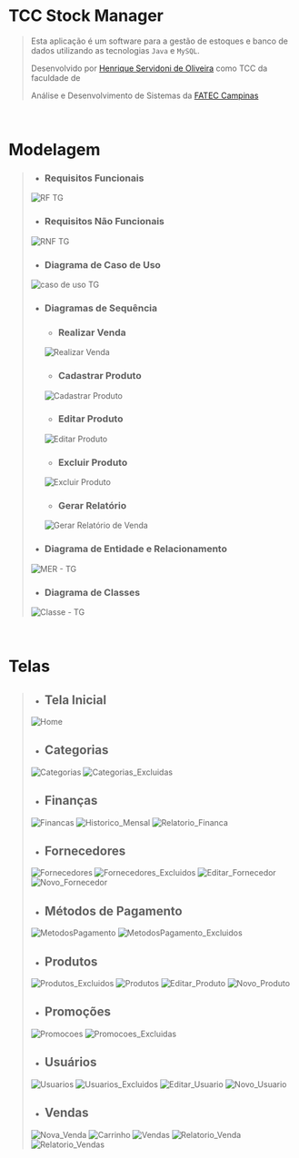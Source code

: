 # TCC Stock Manager

> Esta aplicação é um software para a gestão de estoques e banco de dados utilizando as tecnologias `Java` e `MySQL`.
> 
> Desenvolvido por [Henrique Servidoni de Oliveira](https://www.linkedin.com/in/ricksoliveira/) como TCC da faculdade de
> 
> Análise e Desenvolvimento de Sistemas da [FATEC Campinas](https://www.fateccampinas.com.br/site/)

<br/>

# Modelagem

> - ### Requisitos Funcionais
> ![RF TG](https://user-images.githubusercontent.com/68413884/139557047-9ce898d8-9955-453a-9986-8e61284426bb.png)
> 
> - ### Requisitos Não Funcionais
> ![RNF TG](https://user-images.githubusercontent.com/68413884/139557048-bcf16f2b-0a04-4fd5-8961-e3f1791cb91c.png)
> 
> - ### Diagrama de Caso de Uso
> ![caso de uso TG](https://user-images.githubusercontent.com/68413884/141940468-94b1e16d-5d31-415c-b3ff-c4faab6ed5e6.png)
> 
> - ### Diagramas de Sequência
>   - ### Realizar Venda
>   ![Realizar Venda](https://user-images.githubusercontent.com/68413884/139557041-c38b928a-f74e-417f-85af-eaf3962fc56c.png)
>   
>   - ### Cadastrar Produto
>   ![Cadastrar Produto](https://user-images.githubusercontent.com/68413884/139557038-62f87c0b-0492-48e7-89c6-54cbfd7d60ba.png)
>   
>   - ### Editar Produto
>   ![Editar Produto](https://user-images.githubusercontent.com/68413884/139557042-66922fc2-56ca-45fb-ad70-342102ee05fa.png)
>   
>   - ### Excluir Produto
>   ![Excluir Produto](https://user-images.githubusercontent.com/68413884/139557043-cc3fc8bf-6bfd-4071-80c3-4aca64166d9b.png)
>   
>   - ### Gerar Relatório
>   ![Gerar Relatório de Venda](https://user-images.githubusercontent.com/68413884/139557039-1a320ed3-e021-458f-b0cd-234efffb1741.png)
>   
> - ### Diagrama de Entidade e Relacionamento
> ![MER - TG](https://user-images.githubusercontent.com/68413884/141940465-08cc7290-f399-4786-bc37-e66c680d293c.png)
> 
> - ### Diagrama de Classes
> ![Classe - TG](https://user-images.githubusercontent.com/68413884/141940462-e4080734-6f42-457d-aa43-7f7ecc4325be.png)

<br/>

# Telas

> - ## Tela Inicial
> ![Home](https://user-images.githubusercontent.com/68413884/141942898-0becfb74-1e60-48a2-bc4c-d40e3fca34cb.jpg)
> 
> - ## Categorias
> ![Categorias](https://user-images.githubusercontent.com/68413884/141943626-d9cba2ad-c269-466f-9627-a2a2028cfad1.jpg)
> ![Categorias_Excluidas](https://user-images.githubusercontent.com/68413884/141943630-1d7af2ec-91ad-450c-86a8-e7340fe642fe.jpg)
> 
> - ## Finanças
> ![Financas](https://user-images.githubusercontent.com/68413884/141943921-6bf0858f-c38d-4ed5-8167-37e66c73181f.jpg)
> ![Historico_Mensal](https://user-images.githubusercontent.com/68413884/141943926-865265a6-c9ca-4c18-9bbb-12f6d2b47efe.jpg)
> ![Relatorio_Financa](https://user-images.githubusercontent.com/68413884/141943927-c0363853-7324-4e60-aa33-0512b37cda0a.jpg)
> 
> - ## Fornecedores
> ![Fornecedores](https://user-images.githubusercontent.com/68413884/141944022-f46386da-5855-41fc-8b00-c75c4814833b.jpg)
> ![Fornecedores_Excluidos](https://user-images.githubusercontent.com/68413884/141944026-9ef715ac-b473-432e-8cfa-9e01b34baf07.jpg)
> ![Editar_Fornecedor](https://user-images.githubusercontent.com/68413884/141944019-b3935674-fb35-4adb-b347-ffa4a9a08464.jpg)
> ![Novo_Fornecedor](https://user-images.githubusercontent.com/68413884/141944027-880a5136-cc23-419b-83fe-2fec8ce8665b.jpg)
> 
> - ## Métodos de Pagamento
> ![MetodosPagamento](https://user-images.githubusercontent.com/68413884/141944161-1c30fcf0-f09e-4091-93d6-2dfefa472eac.jpg)
> ![MetodosPagamento_Excluidos](https://user-images.githubusercontent.com/68413884/141944166-19b6812f-0108-4e55-aeb2-223fd6d932eb.jpg)
> 
> - ## Produtos
> ![Produtos_Excluidos](https://user-images.githubusercontent.com/68413884/141944224-44f9f407-438b-42ef-a40a-4054064c930a.jpg)
> ![Produtos](https://user-images.githubusercontent.com/68413884/141944220-9001a1c0-7156-433e-a4ad-c9f396696154.jpg)
> ![Editar_Produto](https://user-images.githubusercontent.com/68413884/141944215-3fb6d8d3-c573-4b31-87a4-af2bf65a894b.jpg)
> ![Novo_Produto](https://user-images.githubusercontent.com/68413884/141944219-1327f051-9fb1-4171-a5b5-2650c733f211.jpg)
> 
> - ## Promoções
> ![Promocoes](https://user-images.githubusercontent.com/68413884/141944285-ce856ff1-dcac-41f3-bf2d-f7157a2e7112.jpg)
> ![Promocoes_Excluidas](https://user-images.githubusercontent.com/68413884/141944290-9acd80b5-4d0d-4182-ada8-cfb79b331c71.jpg)
> 
> - ## Usuários
> ![Usuarios](https://user-images.githubusercontent.com/68413884/141944363-ef42600c-ec61-4488-9d4e-6c6a3fe1216d.jpg)
> ![Usuarios_Excluidos](https://user-images.githubusercontent.com/68413884/141944367-f4824904-08b5-4eeb-a5cf-9f921c9cfd1d.jpg)
> ![Editar_Usuario](https://user-images.githubusercontent.com/68413884/141944371-36a8443a-348b-4d17-9b6c-07444b5f17a3.jpg)
> ![Novo_Usuario](https://user-images.githubusercontent.com/68413884/141944372-ba2596dc-f1f1-43ad-acbb-99720caf5fec.jpg)
> 
> - ## Vendas
> ![Nova_Venda](https://user-images.githubusercontent.com/68413884/141944435-11680b7e-e736-413c-a13d-fa0883cc5808.jpg)
> ![Carrinho](https://user-images.githubusercontent.com/68413884/141944431-98f066f0-253d-4c22-9de2-ece805cf0b85.jpg)
> ![Vendas](https://user-images.githubusercontent.com/68413884/141944442-f72d2f0f-e1cb-4946-a9bd-d0f0ec48bbfa.jpg)
> ![Relatorio_Venda](https://user-images.githubusercontent.com/68413884/141944437-b40e2ebf-c04f-40fc-8a33-65177550c0a8.jpg)
> ![Relatorio_Vendas](https://user-images.githubusercontent.com/68413884/141944440-50332fb8-cc0b-443b-a5e1-f3a9068d75dc.jpg)
